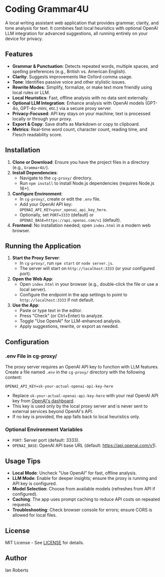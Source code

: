 # Coding Grammar4U

A local writing assistant web application that provides grammar, clarity, and tone analysis for text. It combines fast local heuristics with optional OpenAI LLM integration for advanced suggestions, all running entirely on your device for privacy.

## Features

- **Grammar & Punctuation**: Detects repeated words, multiple spaces, and spelling preferences (e.g., British vs. American English).
- **Clarity**: Suggests improvements like Oxford comma usage.
- **Tone**: Identifies passive voice and other stylistic issues.
- **Rewrite Modes**: Simplify, formalize, or make text more friendly using local rules or LLM.
- **Local Heuristics**: Fast, offline analysis with no data sent externally.
- **Optional LLM Integration**: Enhance analysis with OpenAI models (GPT-4o, GPT-4o-mini, etc.) via a secure proxy server.
- **Privacy-Focused**: API key stays on your machine; text is processed locally or through your proxy.
- **Export & Copy**: Save drafts as Markdown or copy to clipboard.
- **Metrics**: Real-time word count, character count, reading time, and Flesch readability score.

## Installation

1. **Clone or Download**: Ensure you have the project files in a directory (e.g., `Grammar4U/`).
2. **Install Dependencies**:
   - Navigate to the `cg-proxy/` directory.
   - Run `npm install` to install Node.js dependencies (requires Node.js 16+).
3. **Configure Environment**:
   - In `cg-proxy/`, create or edit the `.env` file.
   - Add your OpenAI API key: `OPENAI_API_KEY=your_openai_api_key_here`.
   - Optionally, set `PORT=3333` (default) or `OPENAI_BASE=https://api.openai.com/v1` (default).
4. **Frontend**: No installation needed; open `index.html` in a modern web browser.

## Running the Application

1. **Start the Proxy Server**:
   - In `cg-proxy/`, run `npm start` or `node server.js`.
   - The server will start on `http://localhost:3333` (or your configured port).
2. **Open the Web App**:
   - Open `index.html` in your browser (e.g., double-click the file or use a local server).
   - Configure the endpoint in the app settings to point to `http://localhost:3333` if not default.
3. **Use the App**:
   - Paste or type text in the editor.
   - Press "Check" (or Ctrl+Enter) to analyze.
   - Toggle "Use OpenAI" for LLM-enhanced analysis.
   - Apply suggestions, rewrite, or export as needed.

## Configuration

### .env File in cg-proxy/
The proxy server requires an OpenAI API key to function with LLM features. Create a file named `.env` in the `cg-proxy/` directory with the following content:

```
OPENAI_API_KEY=sk-your-actual-openai-api-key-here
```

- Replace `sk-your-actual-openai-api-key-here` with your real OpenAI API key from [OpenAI's dashboard](https://platform.openai.com/api-keys).
- This key is used only by the local proxy server and is never sent to external services beyond OpenAI's API.
- If no key is provided, the app falls back to local heuristics only.

### Optional Environment Variables
- `PORT`: Server port (default: 3333).
- `OPENAI_BASE`: OpenAI API base URL (default: https://api.openai.com/v1).

## Usage Tips

- **Local Mode**: Uncheck "Use OpenAI" for fast, offline analysis.
- **LLM Mode**: Enable for deeper insights; ensure the proxy is running and API key is configured.
- **Model Selection**: Choose from available models (refreshes from API if configured).
- **Caching**: The app uses prompt caching to reduce API costs on repeated requests.
- **Troubleshooting**: Check browser console for errors; ensure CORS is allowed for local files.

## License

MIT License - See [LICENSE](LICENSE) for details.

## Author

Ian Roberts